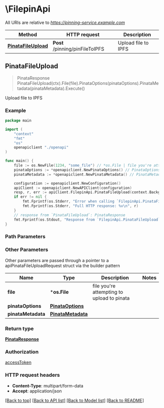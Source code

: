 # \FilepinApi

All URIs are relative to *https://pinning-service.example.com*

Method | HTTP request | Description
------------- | ------------- | -------------
[**PinataFileUpload**](FilepinApi.md#PinataFileUpload) | **Post** /pinning/pinFileToIPFS | Upload file to IPFS



## PinataFileUpload

> PinataResponse PinataFileUpload(ctx).File(file).PinataOptions(pinataOptions).PinataMetadata(pinataMetadata).Execute()

Upload file to IPFS



### Example

```go
package main

import (
    "context"
    "fmt"
    "os"
    openapiclient "./openapi"
)

func main() {
    file := os.NewFile(1234, "some_file") // *os.File | file you're attempting to upload to pinata
    pinataOptions := *openapiclient.NewPinataOptions() // PinataOptions |  (optional)
    pinataMetadata := *openapiclient.NewPinataMetadata() // PinataMetadata |  (optional)

    configuration := openapiclient.NewConfiguration()
    apiClient := openapiclient.NewAPIClient(configuration)
    resp, r, err := apiClient.FilepinApi.PinataFileUpload(context.Background()).File(file).PinataOptions(pinataOptions).PinataMetadata(pinataMetadata).Execute()
    if err != nil {
        fmt.Fprintf(os.Stderr, "Error when calling `FilepinApi.PinataFileUpload``: %v\n", err)
        fmt.Fprintf(os.Stderr, "Full HTTP response: %v\n", r)
    }
    // response from `PinataFileUpload`: PinataResponse
    fmt.Fprintf(os.Stdout, "Response from `FilepinApi.PinataFileUpload`: %v\n", resp)
}
```

### Path Parameters



### Other Parameters

Other parameters are passed through a pointer to a apiPinataFileUploadRequest struct via the builder pattern


Name | Type | Description  | Notes
------------- | ------------- | ------------- | -------------
 **file** | ***os.File** | file you&#39;re attempting to upload to pinata | 
 **pinataOptions** | [**PinataOptions**](PinataOptions.md) |  | 
 **pinataMetadata** | [**PinataMetadata**](PinataMetadata.md) |  | 

### Return type

[**PinataResponse**](PinataResponse.md)

### Authorization

[accessToken](../README.md#accessToken)

### HTTP request headers

- **Content-Type**: multipart/form-data
- **Accept**: application/json

[[Back to top]](#) [[Back to API list]](../README.md#documentation-for-api-endpoints)
[[Back to Model list]](../README.md#documentation-for-models)
[[Back to README]](../README.md)

